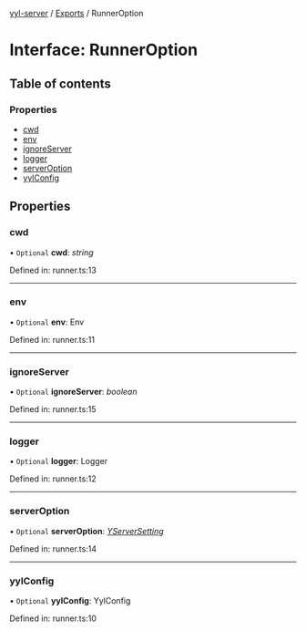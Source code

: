 [yyl-server](../README.md) / [Exports](../modules.md) / RunnerOption

# Interface: RunnerOption

## Table of contents

### Properties

- [cwd](runneroption.md#cwd)
- [env](runneroption.md#env)
- [ignoreServer](runneroption.md#ignoreserver)
- [logger](runneroption.md#logger)
- [serverOption](runneroption.md#serveroption)
- [yylConfig](runneroption.md#yylconfig)

## Properties

### cwd

• `Optional` **cwd**: *string*

Defined in: runner.ts:13

___

### env

• `Optional` **env**: Env

Defined in: runner.ts:11

___

### ignoreServer

• `Optional` **ignoreServer**: *boolean*

Defined in: runner.ts:15

___

### logger

• `Optional` **logger**: Logger

Defined in: runner.ts:12

___

### serverOption

• `Optional` **serverOption**: [*YServerSetting*](yserversetting.md)

Defined in: runner.ts:14

___

### yylConfig

• `Optional` **yylConfig**: YylConfig

Defined in: runner.ts:10
